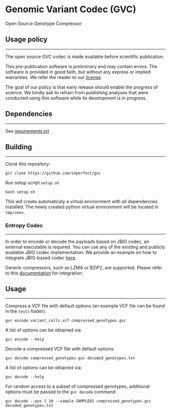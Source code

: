 # Genomic Variant Codec (GVC)

Open Source Genotype Compressor



## Usage policy
---

The open source GVC codec is made available before scientific publication.

This pre-publication software is preliminary and may contain errors.
The software is provided in good faith, but without any express or implied warranties.
We refer the reader to our [license](LICENSE).

The goal of our policy is that early release should enable the progress of science.
We kindly ask to refrain from publishing analyses that were conducted using this software while its development is in progress.

## Dependencies
---
See [requirements.txt](requirements.txt)
<!-- * Python>=3.6
* virtualenv
* numpy
* cython
* numba
* cyvcf2
* scipy
* tspsolve
* Pillow -->

## Building
---

Clone this repository:

    git clone https://github.com/sXperfect/gvc

Run setup script `setup.sh`

    bash setup.sh

This will create automaticaly a virtual environment with all dependencies installed.
The newly created python virtual environment will be located in `tmp/venv`.

### Entropy Codec
---

In order to encode or decode the payloads based on JBIG codec, an external executable is required.
You can use any of the existing and publicly available JBIG codec implementation.
We provide an example on how to integrate JBIG-based codec [here](JBIG).

Generic compressors, such as LZMA or BZIP2, are supported.
Please refer to this [documentation](CODEC) for integration.

## Usage
---
Compress a VCF file with default options (an example VCF file can be found in the `tests` folder): 
```
gvc encode variant_calls.vcf compressed_genotypes.gvc
```

A list of options can be obtained via:
```
gvc encode --help
```

Decode a compressed VCF file with default options: 
```
gvc decode compressed_genotypes.gvc decoded_genotypes.txt
```

A list of options can be obtained via:
```
gvc decode --help
```

For random access to a subset of compressed genotypes, additional options must be passed to the `gvc decode` command:

```
gvc decode --pos 1 10 --sample SAMPLE01 compressed_genotypes.gvc decoded_genotypes.txt
```
